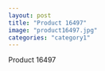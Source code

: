 ```yaml
---
layout: post
title: "Product 16497"
image: "product16497.jpg"
categories: "category1"
---
```

Product 16497
